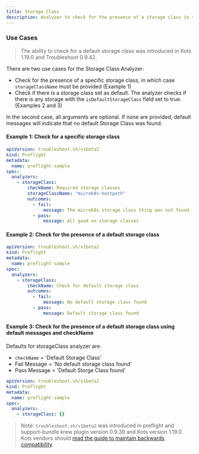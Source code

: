 ```yaml
---
title: Storage Class
description: Analyzer to check for the presence of a storage class in the cluster
---
```


### Use Cases

> The ability to check for a default storage class was introduced in Kots 1.19.0 and Troubleshoot 0.9.42.

There are two use cases for the Storage Class Analyzer:

- Check for the presence of a specific storage class, in which case ```storageClassName``` must be provided (Example 1)
- Check if there is a storage class set as default. The analyzer checks if there is any storage with the ```isDefaultStorageClass``` field set to true. (Examples 2 and 3)

In the second case, all arguments are optional. If none are provided, default messages will indicate that no default Storage Class was found.

#### Example 1: Check for a specific storage class

```yaml
apiVersion: troubleshoot.sh/v1beta2
kind: Preflight
metadata:
  name: preflight-sample
spec:
  analyzers:
    - storageClass:
        checkName: Required storage classes
        storageClassName: "microk8s-hostpath"
        outcomes:
          - fail:
              message: The microk8s storage class thing was not found
          - pass:
              message: All good on storage classes
```

#### Example 2: Check for the presence of a default storage class

```yaml
apiVersion: troubleshoot.sh/v1beta2
kind: Preflight
metadata:
  name: preflight-sample
spec:
  analyzers:
    - storageClass:
        checkName: Check for default storage class
        outcomes:
          - fail:
              message: No default storage class found
          - pass:
              message: Default storage class found
```
#### Example 3: Check for the presence of a default storage class using default messages and checkName

Defaults for storageClass analyzer are:
  - ```checkName``` = 'Default Storage Class'
  - Fail Message = 'No default storage class found'
  - Pass Message = 'Default Storge Class found'

```yaml
apiVersion: troubleshoot.sh/v1beta2
kind: Preflight
metadata:
  name: preflight-sample
spec:
  analyzers:
    - storageClass: {}
```

> Note: `troubleshoot.sh/v1beta2` was introduced in preflight and support-bundle krew plugin version 0.9.39 and Kots version 1.19.0. Kots vendors should [read the guide to maintain backwards compatibility](/v1beta2/).
